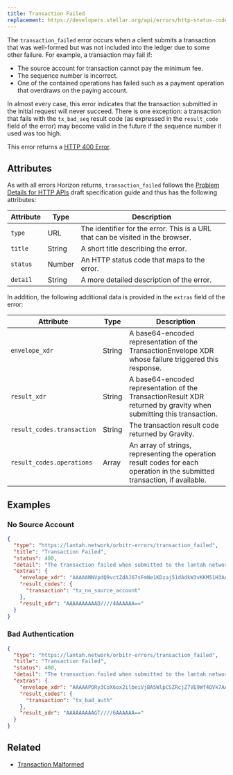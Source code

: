 ```yaml
---
title: Transaction Failed
replacement: https://developers.stellar.org/api/errors/http-status-codes/horizon-specific/
---
```


The `transaction_failed` error occurs when a client submits a transaction that was well-formed but
was not included into the ledger due to some other failure. For example, a transaction may fail if:

- The source account for transaction cannot pay the minimum fee.
- The sequence number is incorrect.
- One of the contained operations has failed such as a payment operation that overdraws on the
  paying account.

In almost every case, this error indicates that the transaction submitted in the initial request
will never succeed. There is one exception: a transaction that fails with the `tx_bad_seq` result
code (as expressed in the `result_code` field of the error) may become valid in the future if the
sequence number it used was too high.

This error returns a
[HTTP 400 Error](https://developer.mozilla.org/en-US/docs/Web/HTTP/Response_codes).

## Attributes

As with all errors Horizon returns, `transaction_failed` follows the
[Problem Details for HTTP APIs](https://tools.ietf.org/html/draft-ietf-appsawg-http-problem-00)
draft specification guide and thus has the following attributes:

| Attribute   | Type   | Description                                                                     |
| ----------- | ------ | ------------------------------------------------------------------------------- |
| `type`      | URL    | The identifier for the error.  This is a URL that can be visited in the browser.|
| `title`     | String | A short title describing the error.                                             |
| `status`    | Number | An HTTP status code that maps to the error.                                     |
| `detail`    | String | A more detailed description of the error.                                       |

In addition, the following additional data is provided in the `extras` field of the error:

| Attribute                  | Type   | Description                                                                                                                 |
|----------------------------|--------|-----------------------------------------------------------------------------------------------------------------------------|
| `envelope_xdr`             | String | A base64-encoded representation of the TransactionEnvelope XDR whose failure triggered this response.                       |
| `result_xdr`               | String | A base64-encoded representation of the TransactionResult XDR returned by gravity when submitting this transaction.     |
| `result_codes.transaction` | String | The transaction result code returned by Gravity.                                                                       |
| `result_codes.operations`  | Array  | An array of strings, representing the operation result codes for each operation in the submitted transaction, if available. |


## Examples

### No Source Account
```json
{
  "type": "https://lantah.network/orbitr-errors/transaction_failed",
  "title": "Transaction Failed",
  "status": 400,
  "detail": "The transaction failed when submitted to the lantah network. The `extras.result_codes` field on this response contains further details.  Descriptions of each code can be found at: https://www.stellar.org/developers/learn/concepts/list-of-operations.html",
  "extras": {
    "envelope_xdr": "AAAAANNVpdQ9vctZdAJ67sFmNe1KDzaj51dAdkW3vKKM51H3AAAAZAAAAABJlgLSAAAAAAAAAAAAAAABAAAAAAAAAAEAAAAA01Wl1D29y1l0AnruwWY17UoPNqPnV0B2Rbe8ooznUfcAAAAAAAAAAAL68IAAAAAAAAAAAA==",
    "result_codes": {
      "transaction": "tx_no_source_account"
    },
    "result_xdr": "AAAAAAAAAAD////4AAAAAA=="
  }
}
```

### Bad Authentication
```json
{
  "type": "https://lantah.network/orbitr-errors/transaction_failed",
  "title": "Transaction Failed",
  "status": 400,
  "detail": "The transaction failed when submitted to the lantah network. The `extras.result_codes` field on this response contains further details.  Descriptions of each code can be found at: https://www.stellar.org/developers/learn/concepts/list-of-operations.html",
  "extras": {
    "envelope_xdr": "AAAAAPORy3CoX6ox2ilbeiVjBA5WlpCSZRcjZ7VE9Wf4QVk7AAAAZAAAQz0AAAACAAAAAAAAAAAAAAABAAAAAAAAAAEAAAAA85HLcKhfqjHaKVt6JWMEDlaWkJJlFyNntUT1Z/hBWTsAAAAAAAAAAAL68IAAAAAAAAAAARN17BEAAABAA9Ad7OKc7y60NT/JuobaHOfmuq8KbZqcV6G/es94u9yT84fi0aI7tJsFMOyy8cZ4meY3Nn908OU+KfRWV40UCw==",
    "result_codes": {
      "transaction": "tx_bad_auth"
    },
    "result_xdr": "AAAAAAAAAGT////6AAAAAA=="
  }
}
```

## Related

- [Transaction Malformed](./transaction-malformed.md)

